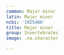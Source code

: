 ```yaml
---
common: Major minor
latin: Major minor
ncbi: '1925466'
title: Major minor
group: Invertebrates
image: .na.character

---
```

